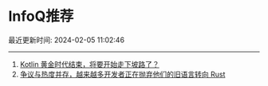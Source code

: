 # InfoQ推荐

最近更新时间: 2024-02-05 11:02:46

--- 
1. [Kotlin 黄金时代结束，将要开始走下坡路了？](https://www.infoq.cn/article/M4j6vDQroutjzvHo4T68) 
2. [争议与热度并存，越来越多开发者正在抛弃他们的旧语言转向 Rust](https://www.infoq.cn/article/8zA6N8o8fTje945FSjJF) 
